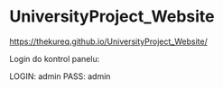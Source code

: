 ﻿# UniversityProject_Website

https://thekureq.github.io/UniversityProject_Website/


Login do kontrol panelu:

LOGIN: admin
PASS: admin